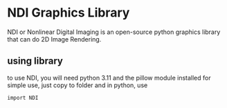 # NDI Graphics Library
NDI or Nonlinear Digital Imaging is an open-source python graphics library that can do 2D Image Rendering.

## using library
to use NDI, you will need python 3.11 and the pillow module installed
for simple use, just copy to folder and in python, use
```
import NDI
```
